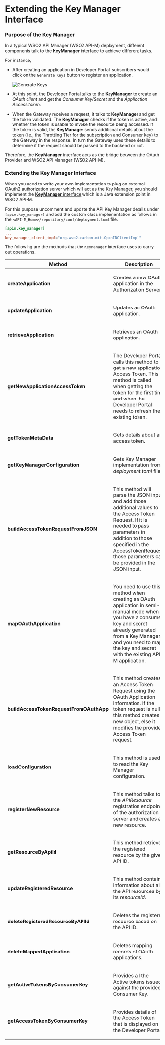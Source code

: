 # Extending the Key Manager Interface

### Purpose of the Key Manager

In a typical WSO2 API Manager (WSO2 API-M) deployment, different components talk to the **KeyManager** interface to achieve different tasks. 

For instance,

-   After creating an application in Developer Portal, subscribers would click on the `Generate Keys` button to register an application. 

    ![Generate Keys]({{base_path}}/assets/img/Learn/Extensions/KeyManagerInterface/generate-keys-button.png)

-   At this point, the Developer Portal talks to the **KeyManager** to create an *OAuth client* and get the *Consumer Key/Secret* and the *Application Access token*.

-   When the Gateway receives a request, it talks to **KeyManager** and get the token validated. The **KeyManager** checks if the token is active, and whether the token is usable to invoke the resource being accessed. If the token is valid, the **KeyManager** sends additional details about the token (i.e., the Throttling Tier for the subscription and Consumer key) to the Gateway in the response. In turn the Gateway uses these details to determine if the request should be passed to the backend or not.

Therefore, the **KeyManager** interface acts as the bridge between the OAuth Provider and WSO2 API Manager (WSO2 API-M).

### Extending the Key Manager Interface

When you need to write your own implementation to plug an external OAuth2 authorization server which will act as the Key Manager, you should implement the [**KeyManager** interface](https://github.com/wso2/carbon-apimgt/blob/master/components/apimgt/org.wso2.carbon.apimgt.api/src/main/java/org/wso2/carbon/apimgt/api/model/KeyManager.java) which is a Java extension point in WSO2 API-M.

For this purpose uncomment and update the API Key Manager details under `[apim.key_manager]` and add the custom class implementation as follows in the `<API-M_Home>/repository/conf/deployment.toml` file.

``` toml
[apim.key_manager]
...
key_manager_client_impl="org.wso2.carbon.mit.OpenIDClientImpl"
```

The following are the methods that the `KeyManager` interface uses to carry out operations.

<table>
<colgroup>
<col width="30%" />
<col width="70%" />
</colgroup>
<thead>
<tr class="header">
<th>Method</th>
<th>Description</th>
</tr>
</thead>
<tbody>
<tr class="odd">
<td><strong>createApplication</strong></td>
<td><p>Creates a new OAuth application in the Authorization Server.</p></td>
</tr>
<tr class="even">
<td><strong>updateApplication</strong></td>
<td><p>Updates an OAuth application.</p></td>
</tr>
<tr class="odd">
<td><strong>retrieveApplication</strong></td>
<td><p>Retrieves an OAuth application.</p></td>
</tr>
<tr class="even">
<td><strong>getNewApplicationAccessToken</strong></td>
<td><p>The Developer Portal calls this method to get a new application Access Token. This method is called when getting the token for the first time and when the Developer Portal needs to refresh the existing token.
</p></td>
</tr>
<tr class="odd">
<td><strong>getTokenMetaData</strong></td>
<td><p>Gets details about an access token.</p></td>
</tr>
<tr class="even">
<td><strong>getKeyManagerConfiguration</strong></td>
<td><p>Gets Key Manager implementation from <i>deployment.toml</i> file.</p></td>
</tr>
<tr class="odd">
<td><strong>buildAccessTokenRequestFromJSON</strong></td>
<td><p>This method will parse the JSON input and add those additional values to the Access Token Request. If it is needed to pass parameters in addition to those specified in the AccessTokenRequest, those parameters can be provided in the JSON input.</p></td>
</tr>
<tr class="even">
<td><strong>mapOAuthApplication</strong></td>
<td><p>You need to use this method when creating an OAuth application in semi-manual mode when you have a consumer key and secret already generated 
from a Key Manager and you need to map the key and secret with the existing API-M application.</p></td>
</tr>
<tr class="odd">
<td><strong>buildAccessTokenRequestFromOAuthApp</strong></td>
<td><p>This method creates an Access Token Request using the OAuth Application information. If the token request is null, this method creates a new object, else it modifies the provided Access Token request.</p></td>
</tr>
<tr class="even">
<td><strong>loadConfiguration</strong></td>
<td><p>This method is used to read the Key Manager configuration.</p></td>
</tr>
<tr class="odd">
<td><strong>registerNewResource</strong></td>
<td><p>This method talks to the <i>APIResource</i> registration endpoint of the authorization server and creates a new resource.</p></td>
</tr>
<tr class="even">
<td><strong>getResourceByApiId</strong></td>
<td><p>This method retrieves the registered resource by the given API ID.</p></td>
</tr>
<tr class="odd">
<td><strong>updateRegisteredResource</strong></td>
<td><p>This method contains information about all the API resources by its <i>resourceId</i>.</p></td>
</tr>
<tr class="even">
<td><strong>deleteRegisteredResourceByAPIId</strong></td>
<td><p>Deletes the registered resource based on the API ID.</p></td>
</tr>
<tr class="odd">
<td><strong>deleteMappedApplication</strong></td>
<td><p>Deletes mapping records of OAuth applications.</p></td>
</tr>
<tr class="even">
<td><strong>getActiveTokensByConsumerKey</strong></td>
<td><p>Provides all the Active tokens issued against the provided Consumer Key.</p></td>
</tr>
<tr class="odd">
<td><strong>getAccessTokenByConsumerKey</strong></td>
<td><p>Provides details of the Access Token that is displayed on the Developer Portal.</p></td>
</tr>
</tbody>
</table>
